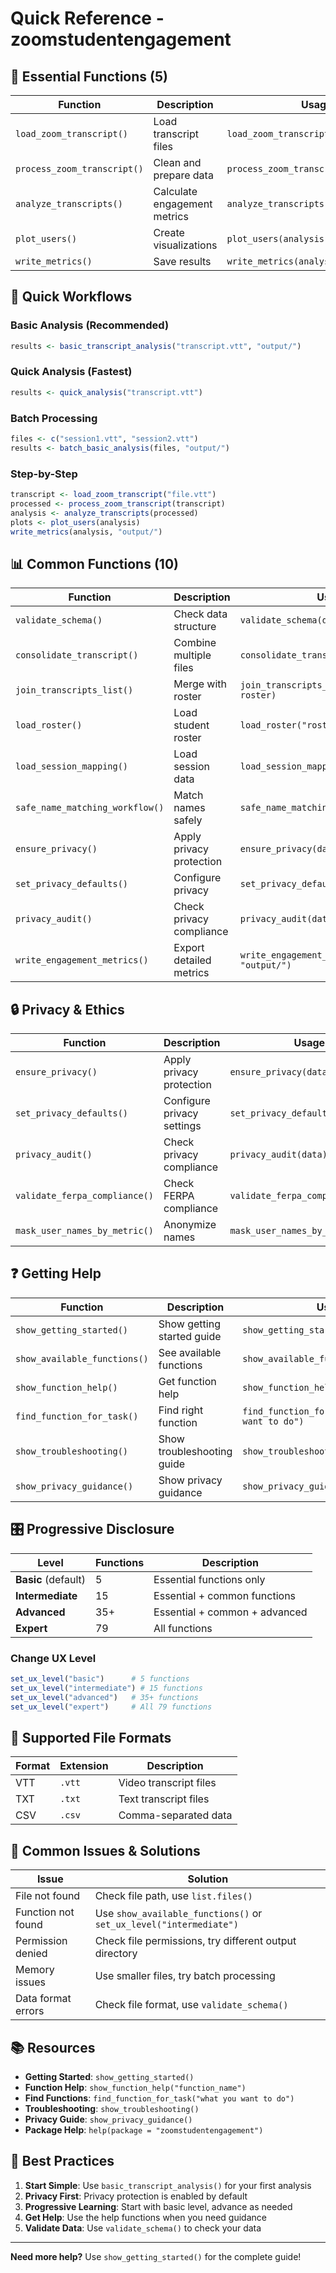 # Quick Reference - zoomstudentengagement

## 🚀 Essential Functions (5)

| Function | Description | Usage |
|----------|-------------|-------|
| `load_zoom_transcript()` | Load transcript files | `load_zoom_transcript("file.vtt")` |
| `process_zoom_transcript()` | Clean and prepare data | `process_zoom_transcript(transcript)` |
| `analyze_transcripts()` | Calculate engagement metrics | `analyze_transcripts(processed)` |
| `plot_users()` | Create visualizations | `plot_users(analysis)` |
| `write_metrics()` | Save results | `write_metrics(analysis, "output/")` |

## 🎯 Quick Workflows

### Basic Analysis (Recommended)
```r
results <- basic_transcript_analysis("transcript.vtt", "output/")
```

### Quick Analysis (Fastest)
```r
results <- quick_analysis("transcript.vtt")
```

### Batch Processing
```r
files <- c("session1.vtt", "session2.vtt")
results <- batch_basic_analysis(files, "output/")
```

### Step-by-Step
```r
transcript <- load_zoom_transcript("file.vtt")
processed <- process_zoom_transcript(transcript)
analysis <- analyze_transcripts(processed)
plots <- plot_users(analysis)
write_metrics(analysis, "output/")
```

## 📊 Common Functions (10)

| Function | Description | Usage |
|----------|-------------|-------|
| `validate_schema()` | Check data structure | `validate_schema(data)` |
| `consolidate_transcript()` | Combine multiple files | `consolidate_transcript(files)` |
| `join_transcripts_list()` | Merge with roster | `join_transcripts_list(transcript, roster)` |
| `load_roster()` | Load student roster | `load_roster("roster.csv")` |
| `load_session_mapping()` | Load session data | `load_session_mapping("sessions.csv")` |
| `safe_name_matching_workflow()` | Match names safely | `safe_name_matching_workflow(data)` |
| `ensure_privacy()` | Apply privacy protection | `ensure_privacy(data)` |
| `set_privacy_defaults()` | Configure privacy | `set_privacy_defaults()` |
| `privacy_audit()` | Check privacy compliance | `privacy_audit(data)` |
| `write_engagement_metrics()` | Export detailed metrics | `write_engagement_metrics(analysis, "output/")` |

## 🔒 Privacy & Ethics

| Function | Description | Usage |
|----------|-------------|-------|
| `ensure_privacy()` | Apply privacy protection | `ensure_privacy(data)` |
| `set_privacy_defaults()` | Configure privacy settings | `set_privacy_defaults()` |
| `privacy_audit()` | Check privacy compliance | `privacy_audit(data)` |
| `validate_ferpa_compliance()` | Check FERPA compliance | `validate_ferpa_compliance(data)` |
| `mask_user_names_by_metric()` | Anonymize names | `mask_user_names_by_metric(data)` |

## ❓ Getting Help

| Function | Description | Usage |
|----------|-------------|-------|
| `show_getting_started()` | Show getting started guide | `show_getting_started()` |
| `show_available_functions()` | See available functions | `show_available_functions()` |
| `show_function_help()` | Get function help | `show_function_help("function_name")` |
| `find_function_for_task()` | Find right function | `find_function_for_task("what you want to do")` |
| `show_troubleshooting()` | Show troubleshooting guide | `show_troubleshooting()` |
| `show_privacy_guidance()` | Show privacy guidance | `show_privacy_guidance()` |

## 🎛️ Progressive Disclosure

| Level | Functions | Description |
|-------|-----------|-------------|
| **Basic** (default) | 5 | Essential functions only |
| **Intermediate** | 15 | Essential + common functions |
| **Advanced** | 35+ | Essential + common + advanced |
| **Expert** | 79 | All functions |

### Change UX Level
```r
set_ux_level("basic")      # 5 functions
set_ux_level("intermediate") # 15 functions  
set_ux_level("advanced")   # 35+ functions
set_ux_level("expert")     # All 79 functions
```

## 📁 Supported File Formats

| Format | Extension | Description |
|--------|-----------|-------------|
| VTT | `.vtt` | Video transcript files |
| TXT | `.txt` | Text transcript files |
| CSV | `.csv` | Comma-separated data |

## 🔧 Common Issues & Solutions

| Issue | Solution |
|-------|----------|
| File not found | Check file path, use `list.files()` |
| Function not found | Use `show_available_functions()` or `set_ux_level("intermediate")` |
| Permission denied | Check file permissions, try different output directory |
| Memory issues | Use smaller files, try batch processing |
| Data format errors | Check file format, use `validate_schema()` |

## 📚 Resources

- **Getting Started**: `show_getting_started()`
- **Function Help**: `show_function_help("function_name")`
- **Find Functions**: `find_function_for_task("what you want to do")`
- **Troubleshooting**: `show_troubleshooting()`
- **Privacy Guide**: `show_privacy_guidance()`
- **Package Help**: `help(package = "zoomstudentengagement")`

## 🎯 Best Practices

1. **Start Simple**: Use `basic_transcript_analysis()` for your first analysis
2. **Privacy First**: Privacy protection is enabled by default
3. **Progressive Learning**: Start with basic level, advance as needed
4. **Get Help**: Use the help functions when you need guidance
5. **Validate Data**: Use `validate_schema()` to check your data

---

**Need more help?** Use `show_getting_started()` for the complete guide!
